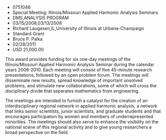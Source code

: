
* 0751046
* Special Meeting: Illinois/Missouri Applied Harmonic Analysis Seminars
* DMS,ANALYSIS PROGRAM
* 03/15/2008,03/13/2008
* Richard Laugesen,IL,University of Illinois at Urbana-Champaign
* Standard Grant
* Bruce P. Palka
* 02/28/2011
* USD 21,000.00

This award provides funding for six one-day meetings of the Illinois/Missouri
Applied Harmonic Analysis Seminar during the calendar years 2008-2010. Each
meeting will consist of five 45-minute research presentations, followed by an
open problem forum. The meetings will disseminate new results, spread knowledge
of important unsolved problems, and stimulate new collaborations, some of which
will cross the disciplinary divide that separates mathematics from engineering.

The meetings are intended to furnish a catalyst for the creation of an
interdisciplinary regional network in applied harmonic analysis, a network that
links senior scientists, junior scientists, and graduate students and that
encourages participation by women and members of underrepresented minorities.
The meetings should also serve to enhance the visibility on the national scene
of this regional activity and to give young researchers a broad perspective on
the field.
